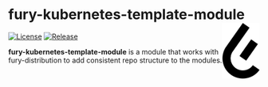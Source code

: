

# fury-kubernetes-template-module <img src="fury_logo.png" align="right" width="75"/>
  
[![License](https://img.shields.io/github/v/release/nandajavarma/fury-kubernetes-template-module)]()
[![Release](https://img.shields.io/github/license/nandajavarma/fury-kubernetes-template-module)]()

<b>fury-kubernetes-template-module</b> is a module that works with fury-distribution to add consistent repo structure to the modules.

